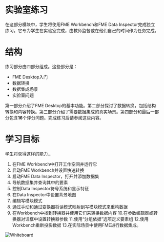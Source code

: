 # 实验室练习

在这部分模块中，学生将使用FME Workbench和FME Data Inspector完成独立练习。它专为学生在实验室完成，由教师监督或在他们自己的时间作为任务完成。

# 结构

练习部分由四部分组成。这些部分是：

- FME Desktop入门
- 数据转换
- 数据集成场景
- 实验室问题

第一部分介绍了FME Desktop的基本功能。第二部分探讨了数据转换，包括结构转换和内容转换。第三部分介绍了需要数据集成的真实场景。第四部分和最后一部分包含**16**个评分问题。完成练习后请参阅这些内容。

# 学习目标

学生将获得这样的能力...

1. 在FME Workbench中打开工作空间并运行它
2. 启动FME Workbench并设置快速转换
3. 启动FME Data Inspector，打开并添加数据集
4. 导航数据集并查询其中的要素
5. 控制Data Inspector符号系统和显示特征
6. 在Data Inspector中设置背景地图
7. 编辑写模块模式
8. 通过手动和通过变换器将读模式映射到写模块模式来重构数据
9. 在Workbench中找到转换器并使用它们来转换数据内容
10.在参数编辑器或转换器对话框中设置转换器参数
11.使用“分组依据”选项定义要素组
12.使用Workbench重新投影数据
13.在实际场景中使用FME进行数据集成。


![Whiteboard](../Integration3LabExercises/Images/whiteboard.svg?sanitize=true)
